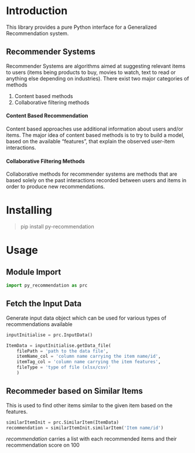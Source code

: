 # Introduction
This library provides a pure Python interface for a Generalized Recommendation system.

## Recommender Systems
Recommender Systems are algorithms aimed at suggesting relevant items to users (items being products to buy, movies to watch, text to read or anything else depending on industries). There exist two major categories of methods 
1. Content based methods
2. Collaborative filtering methods

#### Content Based Recommendation
Content based approaches use additional information about users and/or items. The major idea of content based methods is to try to build a model, based on the available “features”, that explain the observed user-item interactions.

#### Collaborative Filtering Methods
Collaborative methods for recommender systems are methods that are based solely on the past interactions recorded between users and items in order to produce new recommendations. 

# Installing

> pip install py-recommendation

# Usage

## Module Import

```python
import py_recommendation as prc
```

## Fetch the Input Data
Generate input data object which can be used for various types of recommendations available

```python
inputInitialise = prc.InputData()

ItemData = inputInitialise.getData_file(
    filePath = 'path to the data file',
    itemName_col = 'column name carrying the item name/id',
    itemTag_col = 'column name carrying the item features',
    fileType = 'type of file (xlsx/csv)'
    )
```
## Recommeder based on Similar Items
This is used to find other items similar to the given item based on the features.

```python
similarItemInit = prc.SimilarItem(ItemData)
recommendation = similarItemInit.similarItem('Item name/id')
```
*recommendation* carries a list with each recommended items and their recommendation score on 100



